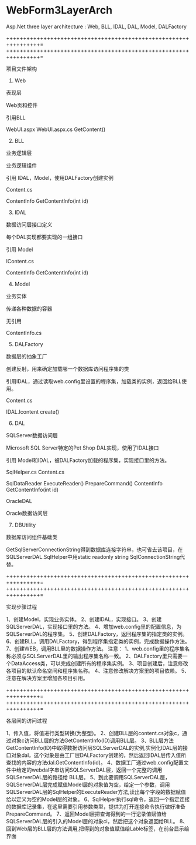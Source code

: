 # WebForm3LayerArch
Asp.Net three layer architecture : Web, BLL, IDAL, DAL, Model, DALFactory

++++++++++++++++++++++++++++++++++++++++++++++++++++++++++++++++=
++++++++++++++++++++++++++++++++++++++++++++++++++++++++++++++++=

项目文件架构
 
1. Web
 
表现层
 
Web页和控件
 
引用BLL
 
WebUI.aspx
WebUI.aspx.cs 
GetContent()
 
2. BLL
 
业务逻辑层
 
业务逻辑组件
 
引用 IDAL，Model，使用DALFactory创建实例
 
Content.cs
 
ContentInfo GetContentInfo(int id)
 
3. IDAL
 
数据访问层接口定义
 
每个DAL实现都要实现的一组接口
 
引用 Model
 
IContent.cs
 
ContentInfo GetContentInfo(int id)
 
4. Model
 
业务实体
 
传递各种数据的容器
 
无引用
 
ContentInfo.cs
 
5. DALFactory
 
数据层的抽象工厂
 
创建反射，用来确定加载哪一个数据库访问程序集的类
 
引用IDAL，通过读取web.config里设置的程序集，加载类的实例，返回给BLL使用。
 
Content.cs
 
IDAL.Icontent create()
 
6. DAL
 
SQLServer数据访问层
 
Microsoft SQL Server特定的Pet Shop DAL实现，使用了IDAL接口
 
引用 Model和IDAL，被DALFactory加载的程序集，实现接口里的方法。
 
SqlHelper.cs 
Content.cs
 
SqlDataReader ExecuteReader()
PrepareCommand()
ContentInfo GetContentInfo(int id)
 
OracleDAL
 
Oracle数据访问层
 
7. DBUtility
 
数据库访问组件基础类
 
GetSqlServerConnectionString得到数据库连接字符串，也可省去该项目，在SQLServerDAL.SqlHelper中用static readonly string SqlConnectionString代替。
 
++++++++++++++++++++++++++++++++++++++++++++++++++++++++++++++++=
++++++++++++++++++++++++++++++++++++++++++++++++++++++++++++++++=
 
实现步骤过程

1、创建Model，实现业务实体。
2、创建IDAL，实现接口。
3、创建SQLServerDAL，实现接口里的方法。
4、增加web.config里的配置信息，为SQLServerDAL的程序集。
5、创建DALFactory，返回程序集的指定类的实例。
6、创建BLL，调用DALFactory，得到程序集指定类的实例，完成数据操作方法。
7、创建WEB，调用BLL里的数据操作方法。
注意：
1、web.config里的程序集名称必须与SQLServerDAL里的输出程序集名称一致。
2、DALFactory里只需要一个DataAccess类，可以完成创建所有的程序集实例。
3、项目创建后，注意修改各项目的默认命名空间和程序集名称。
4、注意修改解决方案里的项目依赖。
5、注意在解决方案里增加各项目引用。

++++++++++++++++++++++++++++++++++++++++++++++++++++++++++++++++=
++++++++++++++++++++++++++++++++++++++++++++++++++++++++++++++++=

各层间的访问过程

1、传入值，将值进行类型转换(为整型)。
2、创建BLL层的content.cs对象c，通过对象c访问BLL层的方法GetContentInfo(ID)调用BLL层。
3、BLL层方法GetContentInfo(ID)中取得数据访问层SQLServerDAL的实例,实例化IDAL层的接口对象dal，这个对象是由工厂层DALFactory创建的，然后返回IDAL层传入值所查找的内容的方法dal.GetContentInfo(id)。
4、数据工厂通过web.config配置文件中给定的webdal字串访问SQLServerDAL层，返回一个完整的调用SQLServerDAL层的路径给 BLL层。
5、到此要调用SQLServerDAL层，SQLServerDAL层完成赋值Model层的对象值为空，给定一个参数，调用SQLServerDAL层的SqlHelper的ExecuteReader方法,读出每个字段的数据赋值给以定义为空的Model层的对象。
6、SqlHelper执行sql命令，返回一个指定连接的数据库记录集，在这里需要引用参数类型，提供为打开连接命令执行做好准备PrepareCommand。
7、返回Model层把查询得到的一行记录值赋值给SQLServerDAL层的引入的Model层的对象ci，然后把这个对象返回给BLL。
8、回到Web层的BLL层的方法调用,把得到的对象值赋值给Lable标签，在前台显示给界面

